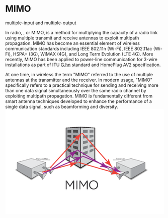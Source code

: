 # MIMO


multiple-input and multiple-output

In radio, , or MIMO, is a method for multiplying the capacity of a radio
link using multiple transmit and receive antennas to exploit multipath
propagation. MIMO has become an essential element of wireless
communication standards including IEEE 802.11n (Wi-Fi), IEEE 802.11ac
(Wi-Fi), HSPA+ (3G), WiMAX (4G), and Long Term Evolution (LTE 4G). More
recently, MIMO has been applied to power-line communication for 3-wire
installations as part of ITU [G.hn](http://g.hn/) standard and HomePlug
AV2 specification.

At one time, in wireless the term "MIMO" referred to the use of multiple
antennas at the transmitter and the receiver. In modern usage, "MIMO"
specifically refers to a practical technique for sending and receiving
more than one data signal simultaneously over the same radio channel by
exploiting multipath propagation. MIMO is fundamentally different from
smart antenna techniques developed to enhance the performance of a
single data signal, such as beamforming and diversity.\
![](./images/15008599.png?width=480)


